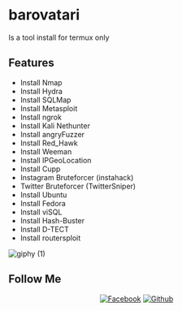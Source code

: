 # barovatari
Is a tool install for termux only
## Features 
* Install Nmap 
* Install Hydra
* Install SQLMap
* Install Metasploit
* Install ngrok
* Install Kali Nethunter
* Install angryFuzzer
* Install Red_Hawk
* Install Weeman
* Install IPGeoLocation
* Install Cupp
* Instagram Bruteforcer (instahack)
* Twitter Bruteforcer   (TwitterSniper)
* Install Ubuntu
* Install Fedora
* Install viSQL
* Install Hash-Buster
* Install D-TECT
* Install routersploit

![giphy (1)](https://user-images.githubusercontent.com/76752507/103382929-1563e300-4b1b-11eb-9ab4-02403e2113a0.gif)

## Follow Me
<p align="center">
<a href="https://fb.com/100270428688672"><img title="Facebook" src="https://img.shields.io/badge/Facebook-NoobZ-red?style=for-the-badge&logo=facebook"></a>
<a href="https://github.com/noobzcoder"><img title="Github" src="https://img.shields.io/badge/Github-noobz--coder-blue?style=for-the-badge&logo=github"></a>

